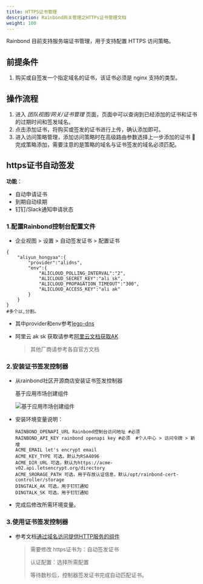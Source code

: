 ```yaml
---
title: HTTPS证书管理
description: Rainbond网关管理之HTTPs证书管理文档
weight: 100
---
```


Rainbond 目前支持服务端证书管理，用于支持配置 HTTPS 访问策略。

## 前提条件

1. 购买或自签发一个指定域名的证书，该证书必须是 nginx 支持的类型。

## 操作流程

1. 进入 _团队视图/网关/证书管理_ 页面，页面中可以查询到已经添加的证书和证书的过期时间和签发域名。
2. 点击添加证书，将购买或签发的证书进行上传，确认添加即可。
3. 进入访问策略管理，添加访问策略时在高级路由参数选择上一步添加的证书  完成策略添加，需要注意的是策略的域名与证书签发的域名必须匹配。

## https证书自动签发

**功能**：

- 自动申请证书
- 到期自动续期
- 钉钉/Slack通知申请状态

### 1.配置Rainbond控制台配置文件

* 企业视图 > 设置 > 自动签发证书 > 配置证书

```shell
{
    "aliyun_hongyaa":{
        "provider":"alidns",
        "env":{
            "ALICLOUD_POLLING_INTERVAL":"2",
            "ALICLOUD_SECRET_KEY":"ali sk",
            "ALICLOUD_PROPAGATION_TIMEOUT":"300",
            "ALICLOUD_ACCESS_KEY":"ali ak"
        }
    }
}
#多个以,分割。
```

* 其中provider和env参考[lego-dns](https://go-acme.github.io/lego/dns/)

* 阿里云 ak sk 获取请参考[阿里云文档获取AK](https://help.aliyun.com/document_detail/142101.html?spm=5176.11065259.1996646101.searchclickresult.4d8c32ddBdahDa)

  > 其他厂商请参考各自官方文档

### 2.安装证书签发控制器

* 从rainbond社区开源商店安装证书签发控制器

  基于应用市场创建组件

  ![基于应用市场创建组件](https://grstatic.oss-cn-shanghai.aliyuncs.com/images/docs/5.2/install-https-cert/install-rainbond-cert-controller.png)

* 安装环境变量说明：

  ```shell
  RAINBOND_OPENAPI_URL Rainbond控制台访问地址 #必须
  RAINBOND_API_KEY rainbond openapi key #必须  #个人中心 > 访问令牌 > 新增
  ACME_EMAIL let's encrypt email
  ACME_KEY_TYPE 可选，默认为RSA4096
  ACME_DIR_URL 可选，默认为https://acme-v02.api.letsencrypt.org/directory
  ACME_SRORAGE_PATH 可选，用于存放认证信息，默认/opt/rainbond-cert-controller/storage
  DINGTALK_AK 可选，用于钉钉通知
  DINGTALK_SK 可选，用于钉钉通知
  ```

* 完成后修改所需环境变量。

### 3.使用证书签发控制器

* 参考文档[通过域名访问提供HTTP服务的组件](https://www.rainbond.com/docs/user-manual/gateway/domain/)

  > 需要修改 https证书为：自动签发证书
  >
  > 认证配置：选择所需配置
  >
  > 等待数秒后，控制器签发证书完成自动匹配证书。
